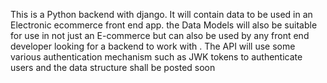 This is a Python backend with django.
It will contain data to be used in an Electronic ecommerce front end app.
the Data Models will also be suitable for use in not just an E-commerce but can also be used by any front end developer looking for a backend to work with .
The API will use some various authentication mechanism such as JWK tokens to authenticate users and the data structure shall be posted soon